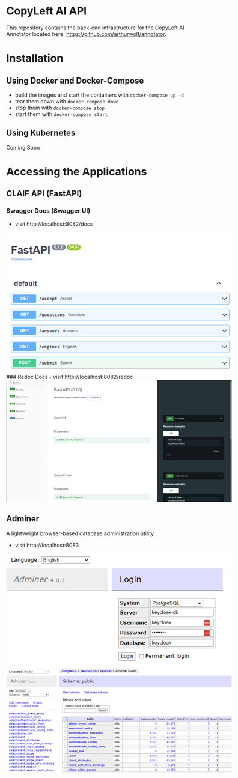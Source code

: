 # CopyLeft AI API
This repository contains the back-end infrastructure for the CopyLeft AI Annotator located here: https://github.com/arthurwolf/annotator.

# Installation
## Using Docker and Docker-Compose
- build the images and start the containers with `docker-compose up -d`
- tear them down with `docker-compose down`
- stop them with `docker-compose stop`
- start them with `docker-compose start`
## Using Kubernetes
Coming Soon

# Accessing the Applications
## CLAIF API (FastAPI)
### Swagger Docs (Swagger UI)
- visit http://localhost:8082/docs
<img src="./screenshots/claif-api-swagger.png" style="max-width: 600px;" />
### Redoc Docs
- visit http://localhost:8082/redoc
<img src="./screenshots/claif-api-redoc.png" style="max-width: 600px;" />

## Adminer
A lightweight browser-based database administration utility.
- visit http://localhost:8083
<img src="./screenshots/adminer-1.png" style="max-width: 600px;" />
<img src="./screenshots/adminer-2.png" style="max-width: 600px;" />
